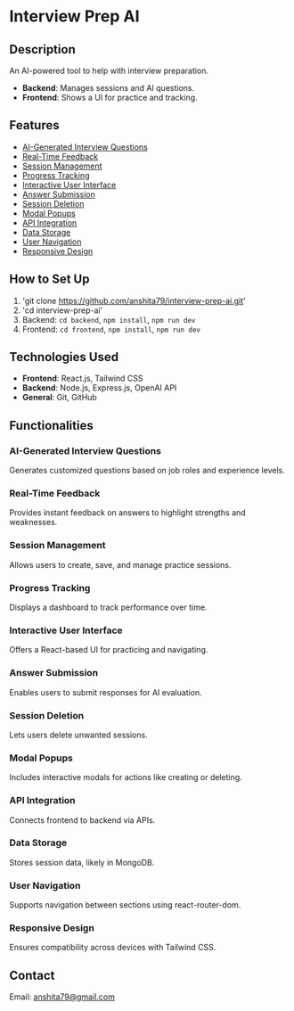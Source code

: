 # Interview Prep AI

## Description
An AI-powered tool to help with interview preparation.
- **Backend**: Manages sessions and AI questions.
- **Frontend**: Shows a UI for practice and tracking.

## Features
- [AI-Generated Interview Questions](#functionalities)
- [Real-Time Feedback](#functionalities)
- [Session Management](#functionalities)
- [Progress Tracking](#functionalities)
- [Interactive User Interface](#functionalities)
- [Answer Submission](#functionalities)
- [Session Deletion](#functionalities)
- [Modal Popups](#functionalities)
- [API Integration](#functionalities)
- [Data Storage](#functionalities)
- [User Navigation](#functionalities)
- [Responsive Design](#functionalities)

## How to Set Up
1. 'git clone https://github.com/anshita79/interview-prep-ai.git'
2. 'cd interview-prep-ai'
3. Backend: `cd backend`, `npm install`, `npm run dev`
4. Frontend: `cd frontend`, `npm install`, `npm run dev`

## Technologies Used
- **Frontend**: React.js, Tailwind CSS
- **Backend**: Node.js, Express.js, OpenAI API
- **General**: Git, GitHub

## Functionalities
### AI-Generated Interview Questions
Generates customized questions based on job roles and experience levels.
### Real-Time Feedback
Provides instant feedback on answers to highlight strengths and weaknesses.
### Session Management
Allows users to create, save, and manage practice sessions.
### Progress Tracking
Displays a dashboard to track performance over time.
### Interactive User Interface
Offers a React-based UI for practicing and navigating.
### Answer Submission
Enables users to submit responses for AI evaluation.
### Session Deletion
Lets users delete unwanted sessions.
### Modal Popups
Includes interactive modals for actions like creating or deleting.
### API Integration
Connects frontend to backend via APIs.
### Data Storage
Stores session data, likely in MongoDB.
### User Navigation
Supports navigation between sections using react-router-dom.
### Responsive Design
Ensures compatibility across devices with Tailwind CSS.

## Contact
Email: anshita79@gmail.com
